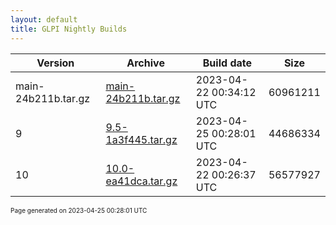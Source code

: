 ```yaml
---
layout: default
title: GLPI Nightly Builds
---
```


Version|Archive|Build date|Size
---|---|---|---
main-24b211b.tar.gz|[main-24b211b.tar.gz](main-24b211b.tar.gz)|2023-04-22 00:34:12 UTC|60961211
9|[9.5-1a3f445.tar.gz](9.5-1a3f445.tar.gz)|2023-04-25 00:28:01 UTC|44686334
10|[10.0-ea41dca.tar.gz](10.0-ea41dca.tar.gz)|2023-04-22 00:26:37 UTC|56577927

<font size="1">Page generated on 2023-04-25 00:28:01 UTC</font>
